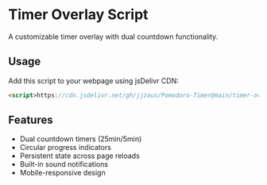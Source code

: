 # Timer Overlay Script

A customizable timer overlay with dual countdown functionality.

## Usage

Add this script to your webpage using jsDelivr CDN:

```html
<script>https://cdn.jsdelivr.net/gh/jjzaus/Pomodoro-Timer@main/timer-overlay.js</script>
```

## Features
- Dual countdown timers (25min/5min)
- Circular progress indicators
- Persistent state across page reloads
- Built-in sound notifications
- Mobile-responsive design
